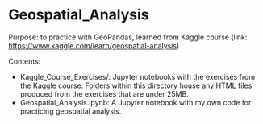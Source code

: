 # Geospatial_Analysis

Purpose: to practice with GeoPandas, learned from Kaggle course (link: https://www.kaggle.com/learn/geospatial-analysis)

Contents: 

* Kaggle_Course_Exercises/: Jupyter notebooks with the exercises from the Kaggle course. Folders within this directory house any HTML files produced from the exercises that are under 25MB. 
* Geospatial_Analysis.ipynb: A Jupyter notebook with my own code for practicing geospatial analysis. 


